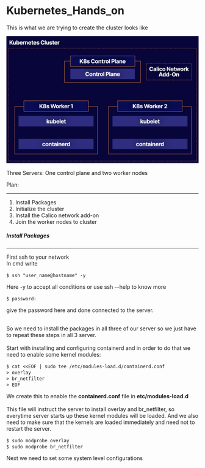 # Kubernetes_Hands_on

This is what we are trying to create the cluster looks like

![alt text][Cluster]


Three Servers: One control plane and two worker nodes

Plan:
____
1. Install Packages
2. Initialize the cluster
3. Install the Calico network add-on
4. Join the worker nodes to cluster


##### Install Packages
___
First ssh to your network  
In cmd write  
```
$ ssh "user_name@hostname" -y
```
Here -y to accept all conditions or use ssh --help to know more
```
$ password: 
```
give the password here and done connected to the server.  

<br>
So we need to install the packages in all three of our server so we just have to repeat these steps in all 3 server.
<br><br>
Start with installing and configuring containerd and in order to do that we need to enable some kernel modules:  

```
$ cat <<EOF | sudo tee /etc/modules-load.d/containerd.conf   
> overlay
> br_netfilter
> EOF
```
We create this to enable the **containerd.conf** file in **etc/modules-load.d**  <br> <br>
This file will instruct the server to install overlay and br_netfilter,
so everytime server starts up these kernel modules will be loaded.
And we also need to make sure that the kernels are loaded immediately and need not to restart the server.
```
$ sudo modprobe overlay
$ sudo modprobe br_netfilter
```

Next we need to set some system level configurations







[Cluster]: ./img/LAB01_Building_a_Kubernetes_1.20_Cluster_with_Kubeadm.png "Kubernetes Cluster"
